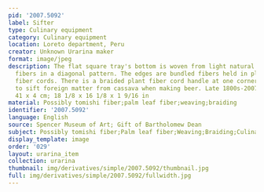 ```yaml
---
pid: '2007.5092'
label: Sifter
type: Culinary equipment
category: Culinary equipment
location: Loreto department, Peru
creator: Unknown Urarina maker
format: image/jpeg
description: The flat square tray's bottom is woven from light natural and light brown
  fibers in a diagonal pattern. The edges are bundled fibers held in place with plant
  fiber cords. There is a braided plant fiber cord handle at one corner. It was used
  to sift foreign matter from cassava when making beer. Late 1800s-2007.&nbsp;46 x
  41 x 4 cm; 18 1/8 x 16 1/8 x 1 9/16 in
material: Possibly tomishi fiber;palm leaf fiber;weaving;braiding
identifier: '2007.5092'
language: English
source: Spencer Museum of Art; Gift of Bartholomew Dean
subject: Possibly tomishi fiber;Palm leaf fiber;Weaving;Braiding;Culinary equipment
display_template: image
order: '029'
layout: urarina_item
collection: urarina
thumbnail: img/derivatives/simple/2007.5092/thumbnail.jpg
full: img/derivatives/simple/2007.5092/fullwidth.jpg
---
```

